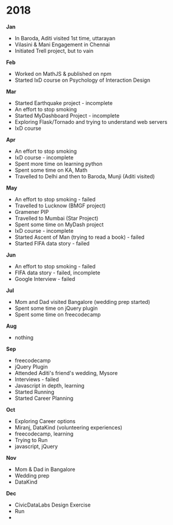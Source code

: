 # 2018

**Jan**
- In Baroda, Aditi visited 1st time, uttarayan
- Vilasini & Mani Engagement in Chennai
- Initiated Trell project, but to vain

**Feb**
- Worked on MathJS & published on npm
- Started IxD course on Psychology of Interaction Design


**Mar**
- Started Earthquake project - incomplete
- An effort to stop smoking
- Started MyDashboard Project - incomplete
- Exploring Flask/Tornado and trying to understand web servers
- IxD course

**Apr**
- An effort to stop smoking
- IxD course - incomplete
- Spent more time on learning python
- Spent some time on KA, Math
- Travelled to Delhi and then to Baroda, Munji (Aditi visited)

**May**
- An effort to stop smoking - failed
- Travelled to Lucknow (BMGF project)
- Gramener PIP
- Travelled to Mumbai (Star Project)
- Spent some time on MyDash project
- IxD course - incomplete
- Started Ascent of Man (trying to read a book) - failed
- Started FIFA data story - failed

**Jun**
- An effort to stop smoking - failed
- FIFA data story - failed, incomplete
- Google Interview - failed

**Jul**
- Mom and Dad visited Bangalore (wedding prep started)
- Spent some time on jQuery plugin
- Spent some time on freecodecamp

**Aug**
- nothing

**Sep**
- freecodecamp
- jQuery Plugin
- Attended Aditi's friend's wedding, Mysore
- Interviews - failed
- Javascript in depth, learning
- Started Running
- Started Career Planning

**Oct**
- Exploring Career options
- Miranj, DataKind (volunteering experiences)
- freecodecamp, learning
- Trying to Run
- javascript, jQuery

**Nov**
- Mom & Dad in Bangalore
- Wedding prep
- DataKind

**Dec**
- CivicDataLabs Design Exercise
- Run
- 
